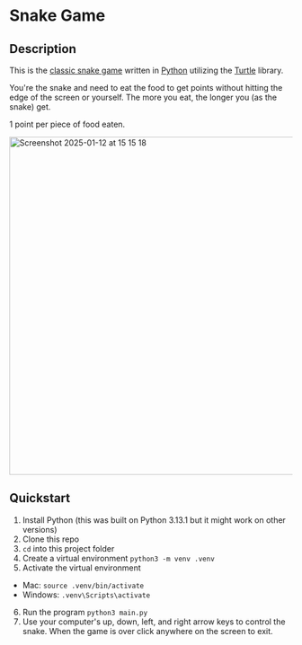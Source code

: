 # Snake Game

## Description

This is the [classic snake game](<https://en.wikipedia.org/wiki/Snake_(video_game_genre)>) written in [Python](https://www.python.org/) utilizing the [Turtle](https://docs.python.org/3/library/turtle.html) library.

You're the snake and need to eat the food to get points without hitting the edge of the screen or yourself. The more you eat, the longer you (as the snake) get.

1 point per piece of food eaten.

<img width="602" alt="Screenshot 2025-01-12 at 15 15 18" src="https://github.com/user-attachments/assets/969f8b0b-751f-422b-b23c-a62cfbfb0376" />


## Quickstart

1. Install Python (this was built on Python 3.13.1 but it might work on other versions)
2. Clone this repo
3. `cd` into this project folder
4. Create a virtual environment `python3 -m venv .venv`
5. Activate the virtual environment

- Mac: `source .venv/bin/activate`
- Windows: `.venv\Scripts\activate`

6. Run the program `python3 main.py`
7. Use your computer's up, down, left, and right arrow keys to control the snake. When the game is over click anywhere on the screen to exit.
